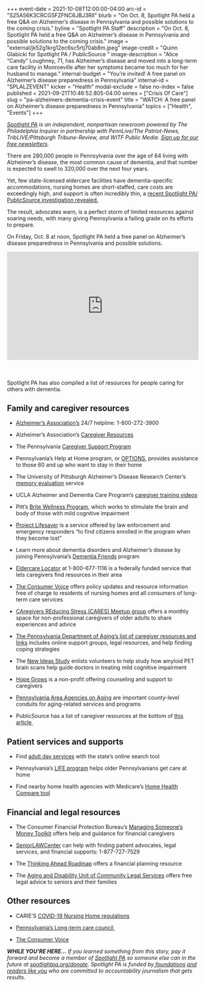 +++
event-date = 2021-10-08T12:00:00-04:00
arc-id = "S25A56K3CRCG5FZFNC6JBJ3RII"
blurb = "On Oct. 8, Spotlight PA held a free Q&A on Alzheimer’s disease in Pennsylvania and possible solutions to the coming crisis."
byline = "Spotlight PA Staff"
description = "On Oct. 8, Spotlight PA held a free Q&A on Alzheimer’s disease in Pennsylvania and possible solutions to the coming crisis."
image = "external/jk52g1krg12ec6sc5rtj70ab8m.jpeg"
image-credit = "Quinn Glabicki for Spotlight PA / PublicSource "
image-description = "Alice “Candy” Loughney, 71, has Alzheimer’s disease and moved into a long-term care facility in Monroeville after her symptoms became too much for her husband to manage."
internal-budget = "You’re invited! A free panel on Alzheimer’s disease preparedness in Pennsylvania"
internal-id = "SPLALZEVENT"
kicker = "Health"
modal-exclude = false
no-index = false
published = 2021-09-21T10:46:52.805-04:00
series = ["Crisis Of Care"]
slug = "pa-alzheimers-dementia-crisis-event"
title = "WATCH: A free panel on Alzheimer’s disease preparedness in Pennsylvania"
topics = ["Health", "Events"]
+++

<a href="https://www.spotlightpa.org/"><i>Spotlight PA</i></a><i> is an independent, nonpartisan newsroom powered by The Philadelphia Inquirer in partnership with PennLive/The Patriot-News, TribLIVE/Pittsburgh Tribune-Review, and WITF Public Media. </i><a href="https://www.spotlightpa.org/newsletters"><i>Sign up for our free newsletters</i></a><i>.</i>

There are 280,000 people in Pennsylvania over the age of 64 living with Alzheimer’s disease, the most common cause of dementia, and that number is expected to swell to 320,000 over the next four years.

Yet, few state-licensed eldercare facilities have dementia-specific accommodations, nursing homes are short-staffed, care costs are exceedingly high, and support is often incredibly thin, a <a href="https://www.spotlightpa.org/news/2021/09/pa-alzheimers-dementia-crisis-unprepared/">recent Spotlight PA/ PublicSource investigation revealed.</a>

The result, advocates warn, is a perfect storm of limited resources against soaring needs, with many giving Pennsylvania a failing grade on its efforts to prepare.

On Friday, Oct. 8 at noon, Spotlight PA held a free panel on Alzheimer’s disease preparedness in Pennsylvania and possible solutions.

<div style="padding:56.25% 0 0 0;position:relative;"><iframe src="https://player.vimeo.com/video/626965396?h=676eb22b72&color=ffcb05&title=0&byline=0" style="position:absolute;top:0;left:0;width:100%;height:100%;" frameborder="0" allow="autoplay; fullscreen; picture-in-picture" allowfullscreen></iframe></div><script src="https://player.vimeo.com/api/player.js"></script>
<br><br><br>
Spotlight PA has also compiled a list of resources for people caring for others with dementia.

## Family and caregiver resources

- <a href="https://www.alzheimersblog.org/">Alzheimer’s Association’s</a> 24/7 helpline: 1-800-272-3900

- Alzheimer’s Association’s <a href="https://www.alz.org/help-support/caregiving">Caregiver Resources</a>

- The Pennsylvania <a href="https://www.aging.pa.gov/aging-services/caregiver-support/Pages/default.aspx">Caregiver Support Program</a>

- Pennsylvania’s Help at Home program, or <a href="https://www.aging.pa.gov/aging-services/help-at-Home/Pages/default.aspx">OPTIONS</a>, provides assistance to those 60 and up who want to stay in their home

- The University of Pittsburgh Alzheimer’s Disease Research Center’s <a href="https://www.adrc.pitt.edu/about/memory-evaluation/">memory evaluation</a> service

- UCLA Alzheimer and Dementia Care Program’s <a href="https://connect.uclahealth.org/2018/06/06/online-training-videos-provide-coping-skills-for-caregivers-of-people-with-dementia/">caregiver training videos</a>

- Pitt’s <a href="https://www.adrc.pitt.edu/brite-wellness-program-aims-to-help-seniors-with-mild-memory-problems/">Brite Wellness Program</a>, which works to stimulate the brain and body of those with mild cognitive impairment

- <a href="http://alleghenycountyda.us/project-lifesaver/">Project Lifesaver</a> is a service offered by law enforcement and emergency responders “to find citizens enrolled in the program when they become lost”

- Learn more about dementia disorders and Alzheimer’s disease by joining Pennsylvania’s <a href="https://www.dementiafriendspa.org/">Dementia Friends</a> program

- <a href="https://eldercare.acl.gov/">Eldercare Locator</a> at 1-800-677-1116 is a federally funded service that lets caregivers find resources in their area

- <a href="https://theconsumervoice.org/about/membership">The Consumer Voice</a> offers policy updates and resource information free of charge to residents of nursing homes and all consumers of long-term care services

- <a href="https://www.meetup.com/Caregiver-Support-Group-Philadelphia/">CAregivers REducing Stress (CARES) Meetup group</a> offers a monthly space for non-professional caregivers of older adults to share experiences and advice

- <a href="https://www.aging.pa.gov/aging-services/caregiver-support/Pages/Caregivers-of-Adults.aspx">The Pennsylvania Department of Aging’s list of caregiver resources and links</a> includes online support groups, legal resources, and help finding coping strategies

- The <a href="https://www.ideas-study.org/">New Ideas Study</a> enlists volunteers to help study how amyloid PET brain scans help guide doctors in treating mild cognitive impairment

- <a href="https://hopegrows.net/">Hope Grows</a> is a non-profit offering counseling and support to caregivers

- <a href="https://p4a.org/">Pennsylvania Area Agencies on Aging</a> are important county-level conduits for aging-related services and programs

- PublicSource has a list of caregiver resources at the bottom of <a href="https://www.publicsource.org/alzheimers-dementia-caregivers-unpaid-pennsylvania-mental-health/">this article&nbsp;</a>

## Patient services and supports

- Find <a href="https://www.aging.pa.gov/local-resources/Pages/Adult-Day-Center.aspx">adult day services</a> with the state’s online search tool

- Pennsylvania’s <a href="https://www.palifeprograms.org/">LIFE program</a> helps older Pennsylvanians get care at home

- Find nearby home health agencies with Medicare’s <a href="https://www.medicare.gov/homehealthcompare/search.html">Home Health Compare tool</a>

## Financial and legal resources

- The Consumer Financial Protection Bureau’s <a href="https://www.consumerfinance.gov/consumer-tools/managing-someone-elses-money/">Managing Someone’s Money Toolkit</a> offers help and guidance for financial caregivers

- <a href="https://seniorlawcenter.org/">SeniorLAWCenter</a> can help with finding patient advocates, legal services, and financial supports: 1-877-727-7529

- The <a href="https://thinkingaheadroadmap.org/">Thinking Ahead Roadmap</a> offers a financial planning resource

- The <a href="https://clsphila.org/services/seniors/">Aging and Disability Unit of Community Legal Services</a> offers free legal advice to seniors and their families

## Other resources

- CARIE’S <a href="https://www.carie.org/policy/covid-19-advocacy/">COVID-19 Nursing Home regulations</a>

- <a href="https://www.aging.pa.gov/organization/PennsylvaniaLongTermCareCouncil/Pages/default.aspx">Pennsylvania’s Long-term care council&nbsp;</a>

- <a href="https://theconsumervoice.org/">The Consumer Voice</a>

<i><b>WHILE YOU’RE HERE...</b></i><i> If you learned something from this story, pay it forward and become a member of </i><a href="https://www.spotlightpa.org/"><i>Spotlight PA</i></a><i> so someone else can in the future at </i><a href="http://spotlightpa.org/donate"><i>spotlightpa.org/donate</i></a><i>. Spotlight PA is funded by</i><a href="https://www.spotlightpa.org/support"><i> foundations</i></a><i> </i><a href="https://www.spotlightpa.org/support"><i>and readers like you</i></a><i> who are committed to accountability journalism that gets results.</i>
